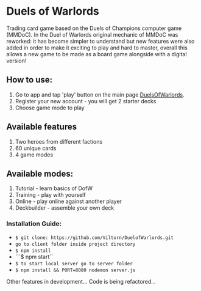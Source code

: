 # Duels of Warlords

Trading card game based on the Duels of Champions computer game (MMDoC). In the Duel of Warlords original mechanic of MMDoC was reworked: it has become simpler to understand but new features were also added in order to make it exciting to play and hard to master, overall this allows a new game to be made as a board game alongside with a digital version!

## How to use:
  1. Go to app and tap 'play' button on the main page [DuelsOfWarlords](https://duelofwarlords.ru/).
  2. Register your new account - you will get 2 starter decks
  3. Choose game mode to play

## Available features
  1. Two heroes from different factions
  2. 60 unique cards
  3. 4 game modes

## Available modes:
  1. Tutorial - learn basics of DofW
  2. Training - play with yourself
  3. Online -  play online against another player
  3. Deckbuilder - assemble your own deck

### Installation Guide:

* ```$ git clone: https://github.com/Viltorn/DuelofWarlords.git```
* ```go to client folder inside project directory```
* ```$ npm install```
* ```$ npm start``
* ```$ to start local server go to server folder```
* ```$ npm install && PORT=8080 nodemon server.js```

Other features in development...
Code is being refactored...
